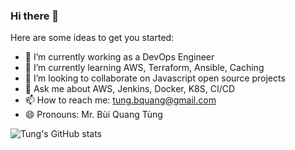### Hi there 👋

Here are some ideas to get you started:

- 🔭 I’m currently working as a DevOps Engineer
- 🌱 I’m currently learning AWS, Terraform, Ansible, Caching
- 👯 I’m looking to collaborate on Javascript open source projects
- 💬 Ask me about AWS, Jenkins, Docker, K8S, CI/CD
- 📫 How to reach me: tung.bquang@gmail.com
- 😄 Pronouns: Mr. Bùi Quang Tùng

![Tung's GitHub stats](https://github-readme-stats.vercel.app/api?username=tungbq&count_private=true&theme=tokyonight&show_icons=true)
<!-- [![GitHub Streak](https://streak-stats.demolab.com?user=tungbq&theme=dark)](https://git.io/streak-stats)
 -->
